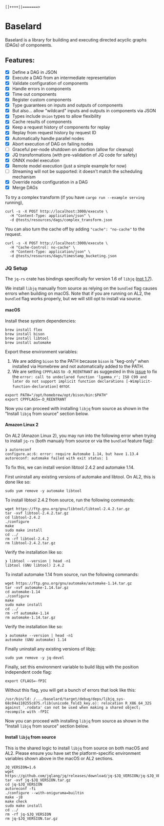 ```
[]++++||=======>
```

# Baselard

Baselard is a library for building and executing directed acyclic graphs (DAGs) of components.

## Features:

- [x] Define a DAG in JSON
- [x] Execute a DAG from an intermediate representation
- [x] Validate configuration of components
- [x] Handle errors in components
- [x] Time out components
- [x] Register custom components
- [x] Type guarantees on inputs and outputs of components
- [x] But also... allow "wildcard" inputs and outputs in components via JSON
- [x] Types include `Union` types to allow flexibility
- [x] Cache results of components
- [x] Keep a request history of components for replay
- [x] Replay from request history by request ID
- [x] Automatically handle parallel nodes
- [x] Abort execution of DAG on failing nodes
- [ ] Graceful per-node shutdown on abortion (allow for cleanup)
- [x] JQ transformations (with pre-validation of JQ code for safety)
- [x] ONNX model execution
- [x] Remote model execution (just a simple example for now)
- [ ] Streaming will not be supported: it doesn't match the scheduling mechanism
- [x] Override node configuration in a DAG
- [x] Merge DAGs

To try a complex transform (if you have `cargo run --example serving` running),

```shell
curl -s -X POST http://localhost:3000/execute \
  -H "Content-Type: application/json" \
  -d @tests/resources/dags/complex_transform.json
```

You can also turn the cache off by adding `"cache": "no-cache"` to the request.

```shell
curl -s -X POST http://localhost:3000/execute \
  -H "Cache-Control: no-cache" \
  -H "Content-Type: application/json" \
  -d @tests/resources/dags/timestamp_bucketing.json
```

### JQ Setup

The `jq-rs` crate has bindings specifically for version 1.6 of `libjq` ([not 1.7](https://github.com/onelson/jq-rs/issues/37)).

We install `libjq` manually from source as relying on the `bundled` flag causes errors when building on macOS. Note that if you are running on AL2, the `bundled` flag works properly, but we will still opt to install via source.

#### macOS

Install these system dependencies:

```shell
brew install flex
brew install bison
brew install libtool
brew install automake
```

Export these environment variables:

1. We are adding `bison` to the PATH because `bison` is "keg-only" when installed via Homebrew and not automatically added to the PATH.
2. We are setting `CPPFLAGS` to `-D_REENTRANT` as suggested in this [issue](https://github.com/jqlang/jq/issues/1936#issuecomment-1329730074) to fix the `error: call to undeclared function 'lgamma_r'; ISO C99 and later do not support implicit function declarations [-Wimplicit-function-declaration]` error.

```shell
export PATH="/opt/homebrew/opt/bison/bin:$PATH"
export CPPFLAGS=-D_REENTRANT
```

Now you can proceed with installing `libjq` from source as shown in the "Install `libjq` from source" section below.

#### Amazon Linux 2

On AL2 (Amazon Linux 2), you may run into the following error when trying to install `jq-rs` (both manualy from source or via the `bundled` feature flag):

```shell
❯ autoreconf
configure.ac:6: error: require Automake 1.14, but have 1.13.4
autoreconf: automake failed with exit status: 1
```

To fix this, we can install version libtool 2.4.2 and automake 1.14.

First uninstall any existing versions of automake and libtool. On AL2, this is done like so:

```shell
sudo yum remove -y automake libtool
```

To install libtool 2.4.2 from source, run the following commands:

```shell
wget https://ftp.gnu.org/gnu/libtool/libtool-2.4.2.tar.gz
tar -xvf libtool-2.4.2.tar.gz
cd libtool-2.4.2
./configure
make
sudo make install
cd ../
rm -rf libtool-2.4.2
rm libtool-2.4.2.tar.gz
```

Verify the installation like so:

```shell
❯ libtool --version | head -n1
libtool (GNU libtool) 2.4.2
```

To install automake 1.14 from source, run the following commands:

```shell
wget https://ftp.gnu.org/gnu/automake/automake-1.14.tar.gz
tar -xvf automake-1.14.tar.gz
cd automake-1.14
./configure
make
sudo make install
cd ../
rm -rf automake-1.14
rm automake-1.14.tar.gz
```

Verify the installation like so:

```shell
❯ automake --version | head -n1
automake (GNU automake) 1.14
```

Finally uninstall any existing versions of libjq:

```shell
sudo yum remove -y jq-devel
```

Finally, set this environment variable to build libjq with the position independent code flag:

```shell
export CFLAGS=-fPIC
```

Without this flag, you will get a bunch of errors that look like this:

```
/usr/bin/ld: /.../baselard/target/debug/deps/libjq_sys-68c04a110255c875.rlib(unicode_fold3_key.o): relocation R_X86_64_32S against `.rodata' can not be used when making a shared object; recompile with -fPIC
```

Now you can proceed with installing `libjq` from source as shown in the "Install `libjq` from source" section below.

#### Install `libjq` from source

This is the shared logic to install `libjq` from source on both macOS and AL2. Please ensure you have set the platform-specific environment variables shown above in the macOS or AL2 sections.

```shell
JQ_VERSION=1.6
wget https://github.com/jqlang/jq/releases/download/jq-$JQ_VERSION/jq-$JQ_VERSION.tar.gz
tar -xvf jq-$JQ_VERSION.tar.gz
cd jq-$JQ_VERSION
autoreconf -fi
./configure --with-oniguruma=builtin
make -j8
make check
sudo make install
cd ../
rm -rf jq-$JQ_VERSION
rm jq-$JQ_VERSION.tar.gz
```
